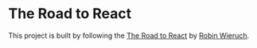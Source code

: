 # The Road to React

This project is built by following the [The Road to React](https://www.roadtoreact.com/) by [Robin Wieruch](https://www.robinwieruch.de/).